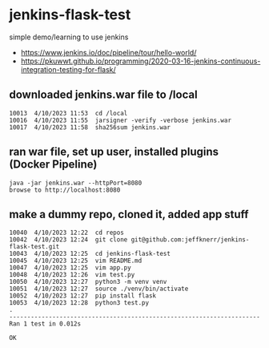 # jenkins-flask-test
simple demo/learning to use jenkins

- https://www.jenkins.io/doc/pipeline/tour/hello-world/
- https://pkuwwt.github.io/programming/2020-03-16-jenkins-continuous-integration-testing-for-flask/

## downloaded jenkins.war file to /local
```
10013  4/10/2023 11:53  cd /local
10016  4/10/2023 11:55  jarsigner -verify -verbose jenkins.war
10017  4/10/2023 11:58  sha256sum jenkins.war
```

## ran war file, set up user, installed plugins (Docker Pipeline)
```
java -jar jenkins.war --httpPort=8080
browse to http://localhost:8080
```


## make a dummy repo, cloned it, added app stuff
```
10040  4/10/2023 12:22  cd repos
10042  4/10/2023 12:24  git clone git@github.com:jeffknerr/jenkins-flask-test.git
10043  4/10/2023 12:25  cd jenkins-flask-test
10045  4/10/2023 12:25  vim README.md
10047  4/10/2023 12:25  vim app.py
10048  4/10/2023 12:26  vim test.py
10050  4/10/2023 12:27  python3 -m venv venv
10051  4/10/2023 12:27  source ./venv/bin/activate
10052  4/10/2023 12:27  pip install flask
10053  4/10/2023 12:28  python3 test.py
.
----------------------------------------------------------------------
Ran 1 test in 0.012s

OK
```
